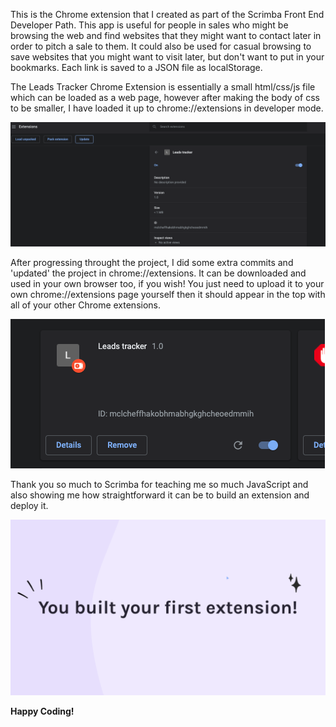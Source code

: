 This is the Chrome extension that I created as part of the Scrimba Front End Developer Path. This app is useful for people in sales who might be browsing the web and find websites that they might want to contact later in order to pitch a sale to them. It could also be used for casual browsing to save websites that you might want to visit later, but don't want to put in your bookmarks. Each link is saved to a JSON file as localStorage. 

The Leads Tracker Chrome Extension is essentially a small html/css/js file which can be loaded as a web page, however after making the body of css to be smaller, I have loaded it up to chrome://extensions in developer mode. 

![](/screenshots/1.png)

After progressing throught the project, I did some extra commits and 'updated' the project in chrome://extensions. It can be downloaded and used in your own browser too, if you wish! You just need to upload it to your own chrome://extensions page yourself then it should appear in the top with all of your other Chrome extensions. 

![](/screenshots/2.png)

Thank you so much to Scrimba for teaching me so much JavaScript and also showing me how straightforward it can be to build an extension and deploy it. 

![](/screenshots/3.png)

**Happy Coding!**
